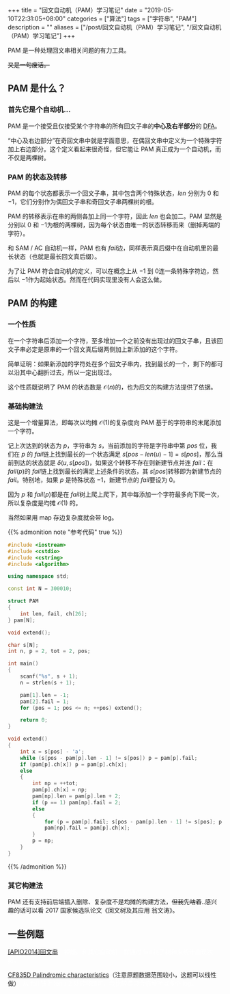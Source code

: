 +++
title = "回文自动机（PAM）学习笔记"
date = "2019-05-10T22:31:05+08:00"
categories = ["算法"]
tags = ["字符串", "PAM"]
description = ""
aliases = ["/post/回文自动机（PAM）学习笔记", "/回文自动机（PAM）学习笔记"]
+++


PAM 是一种处理回文串相关问题的有力工具。

~~又是一句废话。~~

<!--more-->

## PAM 是什么？

### 首先它是个自动机...

PAM 是一个接受且仅接受某个字符串的所有回文子串的**中心及右半部分**的 [DFA](/后缀自动机（SAM）学习笔记/#确定有限状态自动机（DFA）)。

“中心及右边部分”在奇回文串中就是字面意思，在偶回文串中定义为一个特殊字符加上右边部分。这个定义看起来很奇怪，但它能让 PAM 真正成为一个自动机，而不仅是两棵树。

### PAM 的状态及转移

PAM 的每个状态都表示一个回文子串，其中包含两个特殊状态，$len​$ 分别为 $0​$ 和 $-1​$，它们分别作为偶回文子串和奇回文子串两棵树的根。

PAM 的转移表示在串的两侧各加上同一个字符，因此 $len​$ 也会加二。PAM 显然是分别以 $0​$ 和 $-1​$ 为根的两棵树，因为每个状态由唯一的状态转移而来（删掉两端的字符）。

和 SAM / AC 自动机一样，PAM 也有 $fail​$ 边，同样表示真后缀中在自动机里的最长状态（也就是最长回文真后缀）。

为了让 PAM 符合自动机的定义，可以在概念上从 $-1​$ 到 $0​$ 连一条特殊字符边，然后以 $-1​$ 作为起始状态。然而在代码实现里没有人会这么做。

## PAM 的构建

### 一个性质

在一个字符串后添加一个字符，至多增加一个之前没有出现过的回文子串，且该回文子串必定是原串的一个回文真后缀两侧加上新添加的这个字符。

简单证明：如果新添加的字符处在多个回文子串内，找到最长的一个，剩下的都可以沿其中心翻折过去，所以一定出现过。

这个性质既说明了 PAM 的状态数是 $\mathcal O(n)​$ 的，也为后文的构建方法提供了依据。

### 基础构建法

这是一个增量算法，即每次以均摊 $\mathcal O(1)​$ 的复杂度向 PAM 基于的字符串的末尾添加一个字符。

记上次达到的状态为 $p​$，字符串为 $s​$，当前添加的字符是字符串中第 $pos​$ 位，我们在 $p​$ 的 $fail​$ 链上找到最长的一个状态满足 $s[pos-len(u)-1]=s[pos]​$，那么当前到达的状态就是 $\delta(u,s[pos])​$，如果这个转移不存在则新建节点并连 $fail​$：在 $fail(p)​$ 的 $fail​$ 链上找到最长的满足上述条件的状态，其 $s[pos]​$ 转移即为新建节点的 $fail​$。特别地，如果 $p​$ 是特殊状态 $-1​$，新建节点的 $fail​$ 要设为 $0​$。

因为 $p​$ 和 $fail(p)​$ 都是在 $fail​$ 树上爬上爬下，其中每添加一个字符最多向下爬一次，所以复杂度是均摊 $\mathcal O(1)​$ 的。

当然如果用 map 存边复杂度就会带 log。

{{% admonition note "参考代码" true %}}

```cpp
#include <iostream>
#include <cstdio>
#include <cstring>
#include <algorithm>

using namespace std;

const int N = 300010;

struct PAM
{
    int len, fail, ch[26];
} pam[N];

void extend();

char s[N];
int n, p = 2, tot = 2, pos;

int main()
{
    scanf("%s", s + 1);
    n = strlen(s + 1);

    pam[1].len = -1;
    pam[2].fail = 1;
    for (pos = 1; pos <= n; ++pos) extend();

    return 0;
}

void extend()
{
    int x = s[pos] - 'a';
    while (s[pos - pam[p].len - 1] != s[pos]) p = pam[p].fail;
    if (pam[p].ch[x]) p = pam[p].ch[x];
    else
    {
        int np = ++tot;
        pam[p].ch[x] = np;
        pam[np].len = pam[p].len + 2;
        if (p == 1) pam[np].fail = 2;
        else
        {
            for (p = pam[p].fail; s[pos - pam[p].len - 1] != s[pos]; p = pam[p].fail);
            pam[np].fail = pam[p].ch[x];
        }
        p = np;
    }
}
```

{{% /admonition %}}

### 其它构建法

PAM 还有支持前后端插入删除、复杂度不是均摊的构建方法，~~但我先咕着~~..感兴趣的话可以看 2017 国家候选队论文《回文树及其应用 翁文涛》。

## 一些例题

[[APIO2014]回文串](https://www.luogu.org/problemnew/show/P3649)<font color = "white">，裸题。和其它自动机一样通过 fail 树子树和来统计出现次数。</font>

[CF835D Palindromic characteristics](https://www.luogu.org/problemnew/show/CF835D)（注意原题数据范围较小，这题可以线性做）<font color="white">，从 fail 链上 len / 2 处转移即可，我比较菜只会倍增所以多个 log。</font>